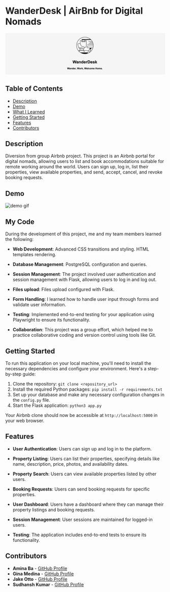 # WanderDesk | AirBnb for Digital Nomads
![demo image](static/screen1.png)

## Table of Contents

- [Description](#description)
- [Demo](#demo)
- [What I Learned](#what-i-learned)
- [Getting Started](#getting-started)
- [Features](#features)
- [Contributors](#contributors)

## Description

Diversion from group Airbnb project. This project is an Airbnb portal for digital nomads, allowing users to list and book accommodations suitable for remote working around the world. Users can sign up, log in, list their properties, view available properties, and send, accept, cancel, and revoke booking requests.

## Demo
![demo gif](static/demo.gif)

## My Code

During the development of this project, me and my team members learned the following:

- **Web Development**: Advanced CSS transitions and styling. HTML templates rendering.

- **Database Management**: PostgreSQL configuration and queries.

- **Session Management**: The project involved user authentication and session management with Flask, allowing users to log in and log out.

- **Files upload**: Files upload configured with Flask.

- **Form Handling**: I learned how to handle user input through forms and validate user information.

- **Testing**: Implemented end-to-end testing for your application using Playwright to ensure its functionality.

- **Collaboration**: This project was a group effort, which helped me to practice collaborative coding and version control using tools like Git.

## Getting Started

To run this application on your local machine, you'll need to install the necessary dependencies and configure your environment. Here's a step-by-step guide:

1. Clone the repository: `git clone <repository_url>`
2. Install the required Python packages: `pip install -r requirements.txt`
3. Set up your database and make any necessary configuration changes in the `config.py` file.
4. Start the Flask application: `python3 app.py`

Your Airbnb clone should now be accessible at `http://localhost:5000` in your web browser.

## Features

- **User Authentication**: Users can sign up and log in to the platform.

- **Property Listing**: Users can list their properties, specifying details like name, description, price, photos, and availability dates.

- **Property Search**: Users can view available properties listed by other users.

- **Booking Requests**: Users can send booking requests for specific properties.

- **User Dashboard**: Users have a dashboard where they can manage their property listings and booking requests.

- **Session Management**: User sessions are maintained for logged-in users.

- **Testing**: The application includes end-to-end tests to ensure its functionality.

## Contributors

- **Amina Ba** - [GitHub Profile](https://github.com/xAmiBa)
- **Gina Medina** - [GitHub Profile](https://github.com/Gin-71)
- **Jake Otto** - [GitHub Profile](https://github.com/JakeOtto)
- **Sudhansh Kumar** - [GitHub Profile](https://github.com/skrill500)
